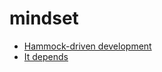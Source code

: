 <!-- this entire file is auto-generated -->

# mindset

- [Hammock-driven development](Hammock-driven-development.md)
- [It depends](It-depends.md)
